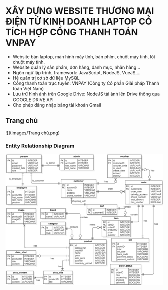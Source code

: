 # XÂY DỰNG WEBSITE THƯƠNG MẠI ĐIỆN TỬ KINH DOANH LAPTOP CÓ TÍCH HỢP CỔNG THANH TOÁN VNPAY
- Website bán laptop, màn hình máy tính, bàn phím, chuột máy tính, lót chuột máy tính.
- Website quản lý sản phẩm, đơn hàng, danh mục, nhãn hàng...
- Ngôn ngữ lập trình, framework: JavaScript, NodeJS, VueJS,… 
- Hệ quản trị cơ sở dữ liệu MySQL
- Cổng thanh toán trực tuyến: VNPAY (Công ty Cổ phần Giải pháp Thanh toán Việt Nam)
- Lưu trữ hình ảnh trên Google Drive: NodeJS tải ảnh lên Drive thông qua GOOGLE DRIVE API
- Cho phép đăng nhập bằng tài khoản Gmail

## Trang chủ
![](images/Trang chủ.png)

### Entity Relationship Diagram
![](erd.png)
